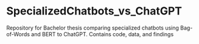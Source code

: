 # SpecializedChatbots_vs_ChatGPT
Repository for Bachelor thesis comparing specialized chatbots using Bag-of-Words and BERT to ChatGPT. Contains code, data, and findings
